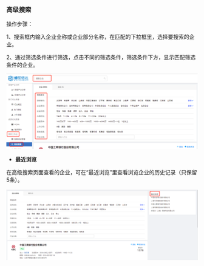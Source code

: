### 高级搜索

操作步骤：

1、搜索框内输入企业全称或企业部分名称，在匹配的下拉框里，选择要搜索的企业。

2、通过筛选条件进行筛选，点击不同的筛选条件，筛选条件下方，显示匹配筛选条件的企业。

![](/assets/gjss.png)

* **最近浏览**

在高级搜索页面查看的企业，可在“最近浏览”里查看浏览企业的历史记录（只保留5条）。

![](/assets/ll.png)


